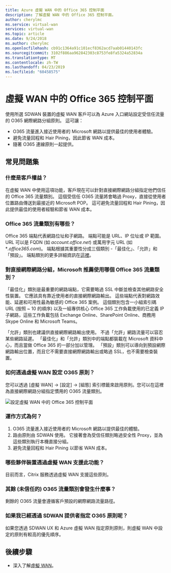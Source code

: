 ```yaml
---
title: Azure 虛擬 WAN 中的 Office 365 控制平面
description: 了解虛擬 WAN 中的 Office 365 控制平面。
author: cherylmc
ms.service: virtual-wan
services: virtual-wan
ms.topic: article
ms.date: 9/24/2018
ms.author: cherylmc
ms.openlocfilehash: cb91c1364a91c101ecf8362acd7aab01440143fc
ms.sourcegitcommit: 3102f886aa962842303c8753fe8fa5324a52834a
ms.translationtype: MT
ms.contentlocale: zh-TW
ms.lasthandoff: 04/23/2019
ms.locfileid: "60458575"
---
```

# <a name="office-365-control-plane-in-virtual-wan"></a>虛擬 WAN 中的 Office 365 控制平面

使用所選 SDWAN 裝置的虛擬 WAN 客戶可以為 Azure 入口網站設定受信任流量的 O365 網際網路分組原則。 這可讓：
- O365 流量進入接近使用者的 Microsoft 網路以提供最佳的使用者體驗。
- 避免流量回程和 Hair Pining，因此節省 WAN 成本。
- 隨著 O365 連線原則一起提供。

## <a name="faqs"></a>常見問題集
### <a name="what-is-the-customer-benefit"></a>什麼是客戶權益？
在虛擬 WAN 中使用這項功能，客戶現在可以針對直接網際網路分組指定他們信任的 Office 365 流量類別。 這個受信任 O365 流量將會略過 Proxy，直接從使用者位置路由傳送到最接近的 Microsoft POP。 這可避免流量回程和 Hair Pining，因此提供最佳的使用者經驗和節省 WAN 成本。 

### <a name="what-are-the-office-365-traffic-categories"></a>Office 365 流量類別有哪些？
Office 365 端點代表網路位址和子網路。 端點可能是 URL、IP 位址或 IP 範圍。 URL 可以是 FQDN (如 *account.office.net*) 或萬用字元 URL (如 **.office365.com*)。 端點根據其重要性分成三個類別 -「最佳化」、「允許」和「預設」。 端點類別的更多詳細資訊在[這裡](https://docs.microsoft.com/office365/enterprise/office-365-network-connectivity-principles#BKMK_Categories)。

### <a name="which-office-365-traffic-category-is-recommended-by-microsoft-for-direct-internet-breakout"></a>對直接網際網路分組，Microsoft 推薦使用哪個 Office 365 流量類別？
「最佳化」類別是最重要的網路端點，它需要略過 SSL 中斷並檢查其他網路安全性裝置。 它應該具有靠近使用者的直接網際網路輸出。 這些端點代表對網路效能、延遲和可用性最為敏感的 Office 365 案例。 這個類別包含一小組索引碼 URL (按照 ~ 10 的順序) 以及一組專供核心 Office 365 工作負載使用的已定義 IP 子網路，這些工作負載包括 Exchange Online、SharePoint Online、商務用 Skype Online 和 Microsoft Teams。 

「允許」類別也建議供直接網際網路輸出使用。 不過「允許」網路流量可以容忍某些網路延遲。 「最佳化」和「允許」類別中的端點都裝載在 Microsoft 資料中心，而且當做 Office 365 的一部分加以管理。 「預設」類別可以導向到預設網際網路輸出位置，而且它不需要直接網際網路輸出或略過 SSL，也不需要檢查裝置。

### <a name="how-do-i-set-my-o365-policies-via-virtual-wan"></a>如何透過虛擬 WAN 設定 O365 原則？
您可以透過 [虛擬 WAN] -> [設定] -> [組態] 索引標籤來啟用原則。您可以在這裡為直接網際網路分組指定慣用的 O365 流量類別。

![設定虛擬 WAN 中的 Office 365 控制平面](media/virtual-wan-office365-overview/configure-office365-control-plane.png)

### <a name="how-does-this-work"></a>運作方式為何？

1.  O365 流量進入接近使用者的 Microsoft 網路以提供最佳的體驗。
2.  路由原則由 SDWAN 使用。 它接著會為受信任類別略過安全性 Proxy，並為這些類別執行本機直接分組。
3.  避免流量回程和 Hair Pining 以節省 WAN 成本。

### <a name="which-partner-devices-support-this-via-virtual-wan"></a>哪些夥伴裝置透過虛擬 WAN 支援此功能？
目前而言，Citrix 服務透過虛擬 WAN 支援這些原則。

### <a name="what-happens-to-the-remaining-categories-of-untrusted-o365-traffic"></a>其餘 (未信任的) O365 流量類別會發生什麼事？
剩餘的 O365 流量會遵循客戶預設的網際網路流量路徑。

### <a name="what-if-i-have-already-specified-my-o365-policies-via-my-sdwan-provider"></a>如果我已經透過 SDWAN 提供者指定 O365 原則呢？
如果您透過 SDWAN UX 和 Azure 虛擬 WAN 指定原則原則，則虛擬 WAN 中設定的原則有較高的優先順序。

## <a name="next-steps"></a>後續步驟
- 深入了解[虛擬 WAN](virtual-wan-about.md)。